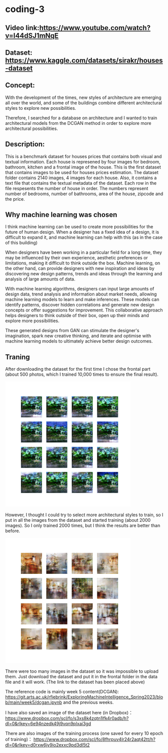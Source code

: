# coding-3

## Video link:https://www.youtube.com/watch?v=I44dSJ1mNqE

## Dataset: https://www.kaggle.com/datasets/sirakr/houses-dataset

## Concept: 

With the development of the times, new styles of architecture are emerging all over the world, and some of the buildings combine different architectural styles to explore new possibilities.

Therefore, I searched for a database on architecture and I wanted to train architectural models from the DCGAN method in order to explore more architectural possibilities.

## Description:  

This is a benchmark dataset for houses prices that contains both visual and textual information. Each house is represened by four images for bedroom, bathroom, kitchen and a frontal image of the house. This is the first dataset that contains images to be used for houses prices estimation. The dataset folder contains 2140 images, 4 images for each house. Also, it contains a text file that contains the textual metadata of the dataset. Each row in the file respesents the number of house in order. The numbers represent number of bedrooms, number of bathrooms, area of the house, zipcode and the price. 

## Why machine learning was chosen

I think machine learning can be used to create more possibilities for the future of human design. When a designer has a fixed idea of a design, it is difficult to expand it, and machine learning can help with this (as in the case of this building)

When designers have been working in a particular field for a long time, they may be influenced by their own experience, aesthetic preferences or limitations, making it difficult to think outside the box. Machine learning, on the other hand, can provide designers with new inspiration and ideas by discovering new design patterns, trends and ideas through the learning and analysis of large amounts of data.

With machine learning algorithms, designers can input large amounts of design data, trend analysis and information about market needs, allowing machine learning models to learn and make inferences. These models can identify patterns, discover hidden correlations and generate new design concepts or offer suggestions for improvement. This collaborative approach helps designers to think outside of their box, open up their minds and explore more possibilities.

These generated designs from GAN can stimulate the designer's imagination, spark new creative thinking, and iterate and optimise with machine learning models to ultimately achieve better design outcomes.

## Traning

After downloading the dataset for the first time I chose the frontal part (about 500 photos, which I trained 10,000 times to ensure the final result).

![Image text](https://github.com/JyXuannn/coding-3/blob/main/img-folder/generated_images_epoch_10000.png)

However, I thought I could try to select more architectural styles to train, so I put in all the images from the dataset and started training (about 2000 images). So I only trained 2000 times, but I think the results are better than before.

![Image text](https://github.com/JyXuannn/coding-3/blob/main/img-folder2/generated_images_epoch_2670.png)

There were too many images in the dataset so it was impossible to upload them. Just download the dataset and put it in the frontal folder in the data file and it will work. (The link to the dataset has been placed above)

The reference code is mainly week 5 content(DCGAN): https://git.arts.ac.uk/rfiebrink/ExploringMachineIntelligence_Spring2023/blob/main/week5/dcgan.ipynb and the previous weeks.

I have also saved an image of the dataset here (in Dropbox)： https://www.dropbox.com/scl/fo/s3xs8k4zqtn1lfk4r0adb/h?dl=0&rlkey=6e94nzedk49j9vqn9plxai3gd

There are also images of the training process (one saved for every 10 epoch of training)： https://www.dropbox.com/scl/fo/8fhrpuv4lr24r2aqt42tt/h?dl=0&rlkey=d0rxw6jy9io2exxc9pd3dl5t2
